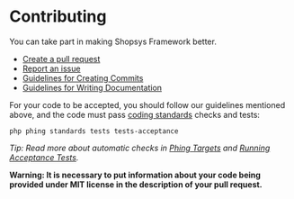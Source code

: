# Contributing

You can take part in making Shopsys Framework better.

* [Create a pull request](https://github.com/shopsys/shopsys/compare)
* [Report an issue](https://github.com/shopsys/shopsys/issues/new)
* [Guidelines for Creating Commits](docs/contributing/guidelines-for-creating-commits.md)
* [Guidelines for Writing Documentation](docs/contributing/guidelines-for-writing-documentation.md)

For your code to be accepted, you should follow our guidelines mentioned above,
and the code must pass [coding standards](docs/contributing/coding-standards.md) checks and tests:
```
php phing standards tests tests-acceptance
```

*Tip: Read more about automatic checks in [Phing Targets](docs/introduction/phing-targets.md) and [Running Acceptance Tests](docs/introduction/running-acceptance-tests.md).*

**Warning: It is necessary to put information about your code being provided under MIT license in the description of your pull request.**
